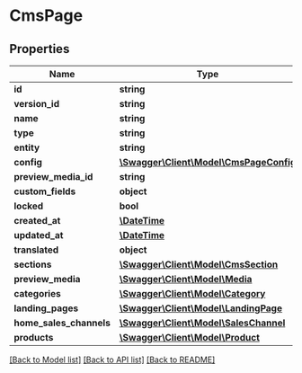 # CmsPage

## Properties
Name | Type | Description | Notes
------------ | ------------- | ------------- | -------------
**id** | **string** |  | [optional] 
**version_id** | **string** |  | [optional] 
**name** | **string** |  | [optional] 
**type** | **string** |  | 
**entity** | **string** |  | [optional] 
**config** | [**\Swagger\Client\Model\CmsPageConfig**](CmsPageConfig.md) |  | [optional] 
**preview_media_id** | **string** |  | [optional] 
**custom_fields** | **object** |  | [optional] 
**locked** | **bool** |  | [optional] 
**created_at** | [**\DateTime**](\DateTime.md) |  | 
**updated_at** | [**\DateTime**](\DateTime.md) |  | [optional] 
**translated** | **object** |  | [optional] 
**sections** | [**\Swagger\Client\Model\CmsSection**](CmsSection.md) |  | [optional] 
**preview_media** | [**\Swagger\Client\Model\Media**](Media.md) |  | [optional] 
**categories** | [**\Swagger\Client\Model\Category**](Category.md) |  | [optional] 
**landing_pages** | [**\Swagger\Client\Model\LandingPage**](LandingPage.md) |  | [optional] 
**home_sales_channels** | [**\Swagger\Client\Model\SalesChannel**](SalesChannel.md) |  | [optional] 
**products** | [**\Swagger\Client\Model\Product**](Product.md) |  | [optional] 

[[Back to Model list]](../../README.md#documentation-for-models) [[Back to API list]](../../README.md#documentation-for-api-endpoints) [[Back to README]](../../README.md)

